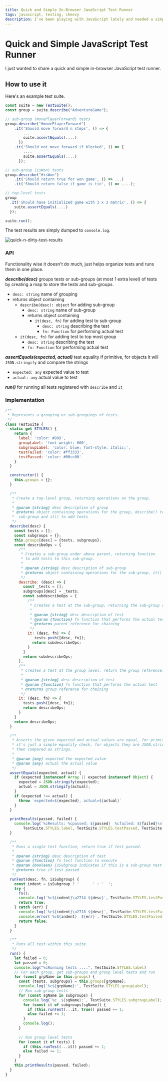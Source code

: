 ```yaml
---
title: Quick and Simple In-Browser JavaScript Test Runner
tags: javascript, testing, cheezy
description: I've been playing with JavaScript lately and needed a simple way to run some home grown tests directly in the browser, nothing fancy
---
```


# Quick and Simple JavaScript Test Runner

I just wanted to share a quick and simple in-browser JavaScript test runner. 

## How to use it

Here's an example test suite.

```javascript
const suite = new TestSuite();
const group = suite.describe("AdventureGame");

// sub-group (movePlayerForward) tests
group.describe("#movePlayerForward")
    .it('Should move forward n steps', () => {
        ...
        suite.assertEquals(....)
      })
    .it('Should not move forward if blocked', () => {
        ....
        suite.assertEquals(....)
      });

// sub-group (isWon) tests
group.describe("#isWon")
    .it('Should return true for won game', () => ...)
    .it('Should return false if game is tie', () => ....);

// top-level tests
group
  .it('Should have initialized game with 3 x 3 matrix', () => {
    suite.assertEquals(....)
  });

suite.run();
```

The test results are simply dumped to `console.log`.

![quick-n-dirty-test-results](/static/images/quick-dirty-test-results.png)

### API

Functionality wise it doesn't do much, just helps organize tests and runs them in one place. 

**_describe(desc)_**
groups tests or sub-groups (at most 1 extra level) of tests by creating a map to store the tests and sub-groups.
  - `desc: string` name of grouping
  - returns object containing
    - `describe(desc): object` for adding sub-group
      - `desc: string` name of sub-group
      - returns object containing 
        - `it(desc, fn)` for adding test to sub-group
          - `desc: string` describing the test
          - `fn: Function` for performing actual test
    - `it(desc, fn)` for adding test to top most group
      - `desc: string` describing the test
      - `fn: Function` for performing actual test

**_assertEquals(expected, actual)_** 
test equality if primitive, for objects it will `JSON.stringify` and compare the strings
  - `expected: any` expected value to test
  - `actual: any` actual value to test

**_run()_** 
for running all tests registered with `describe` and `it`

### Implementation

```javascript
/**
 * Represents a grouping or sub-groupings of tests.
 */
class TestSuite {
  static get STYLES() {
    return {
      label: 'color: #999',
      groupLabel: 'font-weight: 600',
      subgroupLabel: 'color: blue; font-style: italic;',
      testFailed: 'color: #ff3333',
      testPassed: 'color: #00cc00' 
    }
  }

  constructor() {
    this.groups = {};
  }

  /**
   * Create a top-level group, returning operations on the group.
   * 
   * @param {string} desc description of group
   * @returns object containing operations for the group, describe() to add 
   *  sub-group and it() to add tests
   */
  describe(desc) {
    const tests = [];
    const subgroups = {};
    this.groups[desc] = {tests, subgroups};
    const describeOps = {
      /**
       * Creates a sub-group under above parent, returning function 
       * to add tests to this sub-group.
       * 
       * @param {string} desc description of sub-group
       * @returns object containing operations for the sub-group, it() to add tests
       */
      describe: (desc) => {
        const _tests = [];
        subgroups[desc] = _tests;
        const subdescribeOps = {
          /**
           * Creates a test at the sub-group, returning the sub-group reference.
           * 
           * @param {string} desc description of test
           * @param {function} fn function that performs the actual test
           * @returns parent reference for chaining
           */
          it: (desc, fn) => {
            _tests.push([desc, fn]);
            return subdescribeOps;
          }
        }
        return subdescribeOps;
      },
      /**
       * Creates a test at the group level, return the group reference.
       * 
       * @param {string} desc description of test
       * @param {function} fn function that performs the actual test
       * @returns group reference for chaining
       */
      it: (desc, fn) => {
        tests.push([desc, fn]);
        return describeOps;
      }
    }
    return describeOps;
  }

  /**
   * Asserts the given expected and actual values are equal, for primitives
   * it's just a simple equality check, for objects they are JSON.stringified
   * then compared as strings.
   * 
   * @param {any} expected the expected value
   * @param {any} actual the actual value
   */
  assertEquals(expected, actual) {
    if (expected instanceof Array || expected instanceof Object) {
      expected = JSON.stringify(expected);
      actual = JSON.stringify(actual);
    }    
    if (expected !== actual) {
      throw `expected=${expected}, actual=${actual}`
    }
  }

  printResults(passed, failed) {
    console.log(`%cResults: %cpassed: ${passed}  %cfailed: ${failed}\n`, 
        TestSuite.STYLES.label, TestSuite.STYLES.testPassed, TestSuite.STYLES.testFailed);
  }

  /**
   * Runs a single test function, return true if test passed.
   * 
   * @param {string} desc description of test
   * @param {function} fn test function to execute
   * @param {boolean} isSubgroup indicates if this is a sub-group test (just for pretty printing)
   * @returns true if test passed
   */
  runTest(desc, fn, isSubgroup) {
    const indent = isSubgroup ? '      ' : '  ';
    try {
      fn();
      console.log(`%c${indent}\u2714 ${desc}`, TestSuite.STYLES.testPassed);
      return true;
    } catch (err) {
      console.log(`%c${indent}\u2718 ${desc}`, TestSuite.STYLES.testFailed);
      console.error(`%c${indent}  ${err}`, TestSuite.STYLES.testFailed);    
      return false;
    }
  }

  /**
   * Runs all test within this suite.
   */
  run() {
    let failed = 0;
    let passed = 0;
    console.log("%cRunning tests ....", TestSuite.STYLES.label)
    // For each group, get sub-groups and group level tests and run
    for (const grpName in this.groups) {
      const {tests, subgroups} = this.groups[grpName];
      console.log(`%c${grpName}:`, TestSuite.STYLES.groupLabel);
      // Run sub-group tests
      for (const sgName in subgroups) {
        console.log(`%c  ${sgName}:`, TestSuite.STYLES.subgroupLabel);
        for (const it of subgroups[sgName]) {
          if (this.runTest(...it, true)) passed += 1;
          else failed += 1;
        }
        console.log();
      }
      
      // Run group level tests
      for (const it of tests) {
        if (this.runTest(...it)) passed += 1;
        else failed += 1;
      }
    }
    this.printResults(passed, failed);
  }
}
```